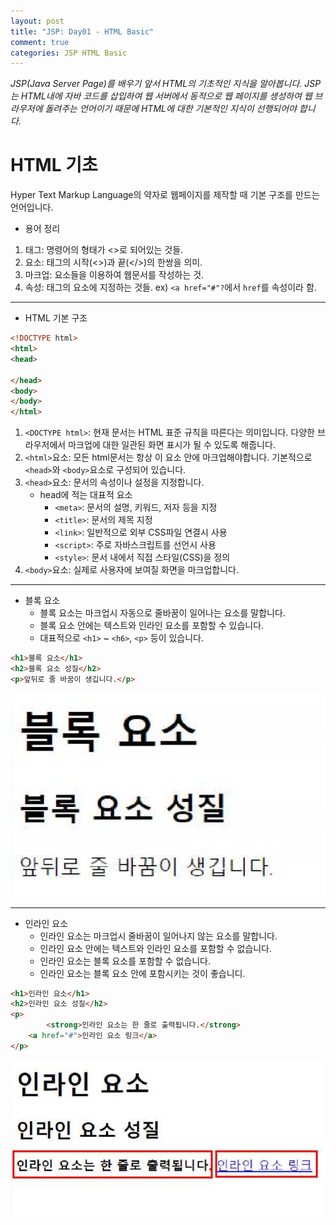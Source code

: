 ```yaml
---
layout: post
title: "JSP: Day01 - HTML Basic"
comment: true
categories: JSP HTML Basic
---
```


*JSP(Java Server Page)를 배우기 앞서 HTML의 기초적인 지식을 알아봅니다. JSP는 HTML내에 자바 코드를 삽입하여 웹 서버에서 동적으로 웹 페이지를 생성하여 웹 브라우저에 돌려주는 언어이기 때문에 HTML에 대한 기본적인 지식이 선행되어야 합니다.*

# HTML 기초

Hyper Text Markup Language의 약자로 웹페이지를 제작할 때 기본 구조를 만드는 언어입니다.

* 용어 정리
1. 태그: 명령어의 형태가 <>로 되어있는 것들.
2. 요소: 태그의 시작(<>)과 끝(</>)의 한쌍을 의미.
3. 마크업: 요소들을 이용하여 웹문서를 작성하는 것.
4. 속성: 태그의 요소에 지정하는 것들.
ex) `<a href="#"?`에서 `href`를 속성이라 함.
___

* HTML 기본 구조
```html
<!DOCTYPE html>
<html>
<head>

</head>
<body>
</body>
</html>
```

1. `<DOCTYPE html>`: 현재 문서는 HTML 표준 규칙을 따른다는 의미입니다. 다양한 브라우저에서 마크업에 대한 일관된 화면 표시가 될 수 있도록 해줍니다.
2. `<html>`요소: 모든 html문서는 항상 이 요소 안에 마크업해야합니다. 기본적으로 `<head>`와 `<body>`요소로 구성되어 있습니다.
3. `<head>`요소: 문서의 속성이나 설정을 지정합니다.
	- head에 적는 대표적 요소
		* `<meta>`: 문서의 설명, 키워드, 저자 등을 지정
		* `<title>`: 문서의 제목 지정
		* `<link>`: 일반적으로 외부 CSS파일 연결시 사용
		* `<script>`: 주로 자바스크립트를 선언시 사용
		* `<style>`: 문서 내에서 직접 스타일(CSS)을 정의
4. `<body>`요소: 실제로 사용자에 보여질 화면을 마크업합니다.
___

* 블록 요소
	- 블록 요소는 마크업시 자동으로 줄바꿈이 일어나는 요소를 말합니다.
	- 블록 요소 안에는 텍스트와 인라인 요소를 포함할 수 있습니다.
	- 대표적으로 `<h1>` ~ `<h6>`, `<p>` 등이 있습니다.
```html
<h1>블록 요소</h1>
<h2>블록 요소 성질</h2>
<p>앞뒤로 줄 바꿈이 생깁니다.</p>
```
![block-elements](../assets/images/block-elements.png "블록 요소")
___

* 인라인 요소
	- 인라인 요소는 마크업시 줄바꿈이 일어나지 않는 요소를 말합니다.
	- 인라인 요소 안에는 텍스트와 인라인 요소를 포함할 수 없습니다.
	- 인라인 요소는 블록 요소를 포함할 수 없습니다.
	- 인라인 요소는 블록 요소 안에 포함시키는 것이 좋습니디.
```html
<h1>인라인 요소</h1>
<h2>인라인 요소 성질</h2>
<p>
		<strong>인라인 요소는 한 줄로 출력됩니다.</strong>
	<a href="#">인라인 요소 링크</a>
</p>
```
![inline-elements](../assets/images/inline-elements.png "인라인 요소")

